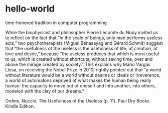 # hello-world
time-honored tradition in computer programming

While the biophysicist and philosopher Pierre Lecomte du Noüy invited us to reflect on the fact that “in the scale of beings, only man performs useless acts,” two psychotherapists (Miguel Benasayag and Gérard Schmit) suggest that “the usefulness of the useless is the usefulness of life, of creation, of love and desire,” because “the useless produces that which is most useful to us, which is created without shortcuts, without saving time, over and above the mirage created by society.” This explains why Mario Vargas Llosa, on receiving the Nobel Prize in 2010, rightly pointed out that “a world without literature would be a world without desires or ideals or irreverence, a world of automatons deprived of what makes the human being really human: the capacity to move out of oneself and into another, into others, modeled with the clay of our dreams.”

Ordine, Nuccio. The Usefulness of the Useless (p. 11). Paul Dry Books. Kindle Edition.

